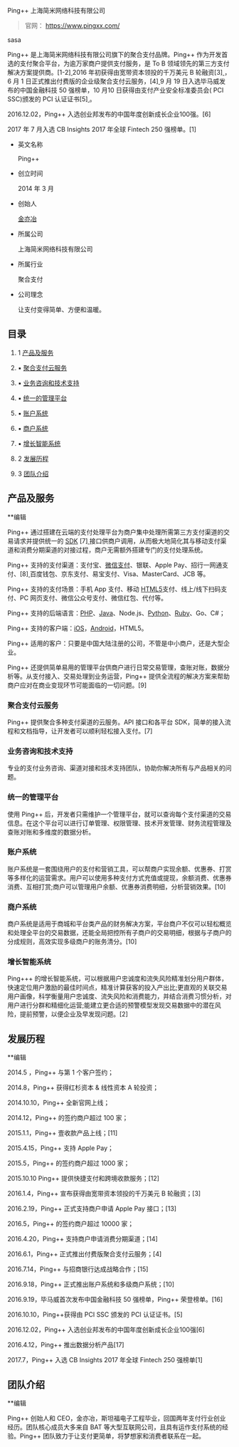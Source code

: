 

Ping++ 上海简米网络科技有限公司

> 官网： https://www.pingxx.com/



sasa


Ping++ 是上海简米网络科技有限公司旗下的聚合支付品牌。Ping++ 作为开发首选的支付聚合平台，为逾万家商户提供支付服务，是 To B 领域领先的第三方支付解决方案提供商。[1-2][ ]() 2016 年初获得由宽带资本领投的千万美元 B 轮融资[3][ ]() ， 6 月 1 日正式推出付费版的企业级聚合支付云服务，[4][ ]() 9 月 19 日入选毕马威发布的中国金融科技 50 强榜单，10 月10 日获得由支付产业安全标准委员会( PCI SSC)颁发的 PCI 认证证书[5][ ]() 。

2016.12.02，Ping++ 入选创业邦发布的中国年度创新成长企业100强。[6][ ]()

2017 年 7 月入选 CB Insights 2017 年全球 Fintech 250 强榜单。[1][ ]()

- 英文名称

  Ping++

- 创立时间

  2014 年 3 月

- 创始人

  [金亦冶](https://baike.baidu.com/item/%E9%87%91%E4%BA%A6%E5%86%B6)


- 所属公司

  上海简米网络科技有限公司

- 所属行业

  聚合支付

- 公司理念

  让支付变得简单、方便和温暖。

## 目录

1. 1 [产品及服务](https://baike.baidu.com/item/Ping++/16711582#1)
2. ▪ [聚合支付云服务](https://baike.baidu.com/item/Ping++/16711582#1_1)
3. ▪ [业务咨询和技术支持](https://baike.baidu.com/item/Ping++/16711582#1_2)


1. ▪ [统一的管理平台](https://baike.baidu.com/item/Ping++/16711582#1_3)
2. ▪ [账户系统](https://baike.baidu.com/item/Ping++/16711582#1_4)
3. ▪ [商户系统](https://baike.baidu.com/item/Ping++/16711582#1_5)
4. ▪ [增长智能系统](https://baike.baidu.com/item/Ping++/16711582#1_6)


1. 2 [发展历程](https://baike.baidu.com/item/Ping++/16711582#2)
2. 3 [团队介绍](https://baike.baidu.com/item/Ping++/16711582#3)

## 产品及服务

**编辑

Ping++ 通过搭建在云端的支付处理平台为商户集中处理所需第三方支付渠道的交易请求并提供统一的 [SDK](https://baike.baidu.com/item/SDK/7815680) [7][ ]() 接口供商户调用，从而极大地简化其与移动支付渠道和消费分期渠道的对接过程，商户无需额外搭建专门的支付处理系统。

Ping++ 支持的支付渠道：支付宝、[微信支付](https://baike.baidu.com/item/%E5%BE%AE%E4%BF%A1%E6%94%AF%E4%BB%98)、银联、Apple Pay、招行一网通支付、[8][ ]() 百度钱包、京东支付、易宝支付、Visa、MasterCard、JCB 等。

Ping++ 支持的支付场景：手机 App 支付、移动 [HTML5](https://baike.baidu.com/item/HTML5)支付、线上/线下扫码支付、PC 网页支付、微信公众号支付、微信红包、代付等。

Ping++ 支持的后端语言：[PHP](https://baike.baidu.com/item/PHP/9337)、[Java](https://baike.baidu.com/item/Java/85979)、Node.js、[Python](https://baike.baidu.com/item/Python)、[Ruby](https://baike.baidu.com/item/Ruby/11419)、Go、C#；

Ping++ 支持的客户端：[iOS](https://baike.baidu.com/item/iOS/45705)，[Android](https://baike.baidu.com/item/Android/60243)，HTML5。

Ping++ 适用的客户：只要是中国大陆注册的公司，不管是中小商户，还是大型企业。

Ping++ 还提供简单易用的管理平台供商户进行日常交易管理，查账对账，数据分析等。从支付接入、交易处理到业务运营，Ping++ 提供全流程的解决方案来帮助商户应对在商业变现环节可能面临的一切问题。[9][ ]()

### 聚合支付云服务

Ping++ 提供聚合多种支付渠道的云服务。API 接口和各平台 SDK，简单的接入流程和文档指导，让开发者可以顺利轻松接入支付。[7][ ]()

### 业务咨询和技术支持

专业的支付业务咨询、渠道对接和技术支持团队，协助你解决所有与产品相关的问题。

### 统一的管理平台

使用 Ping++ 后，开发者只需维护一个管理平台，就可以查询每个支付渠道的交易信息。在这个平台可以进行订单管理、权限管理、技术开发管理、财务流程管理及查账对账和多维度的数据分析。

### 账户系统

账户系统是一套围绕用户的支付和营销工具，可以帮商户实现余额、优惠券、打赏等多样化的运营需求。用户可以使用多种支付方式充值或提现，余额消费、优惠券消费、互相打赏;商户可以管理用户余额、优惠券消费明细，分析营销效果。[10][ ]()

### 商户系统

商户系统是适用于商城和平台类产品的财务解决方案，平台商户不仅可以轻松概览和处理全平台的交易数据，还能全局把控所有子商户的交易明细，根据与子商户的分成规则，高效实现多级商户的账务清分。[10][ ]()

### 增长智能系统

Ping+++ 的增长智能系统，可以根据用户忠诚度和流失风险精准划分用户群体，快速定位用户激励的最佳时间点，精准计算获客的投入产出比;更直观的关联交易用户画像，科学衡量用户忠诚度、流失风险和消费能力，并结合消费习惯分析，对用户进行分群和精细化运营;能建立更合适的预警模型发现交易数据中的潜在风险，提前预警，以便企业及早发现问题。[2][ ]()

## 发展历程

**编辑

2014.5 ，Ping++ 与第 1 个客户签约；

2014.8，Ping++ 获得红杉资本 & 线性资本 A 轮投资；

2014.10.10，Ping++ 全新官网上线；

2014.12，Ping++ 的签约商户超过 100 家；

2015.1.1，Ping++ 壹收款产品上线；[11][ ]()

2015.4.15，Ping++ 支持 Apple Pay；

2015.5，Ping++ 的签约商户超过 1000 家；

2015.10.10 Ping++ 提供快捷支付和跨境收款服务；[12][ ]()

2016.1.4，Ping++ 宣布获得由宽带资本领投的千万美元 B 轮融资；[3][ ]()

2016.2.19，Ping++ 正式支持商户申请 Apple Pay 接口；[13][ ]()

2016.5，Ping++ 的签约商户超过 10000 家；

2016.4.20，Ping++ 支持商户申请消费分期渠道；[14][ ]()

2016.6.1，Ping++ 正式推出付费版聚合支付云服务；[4][ ]()

2016.7.14，Ping++ 与招商银行达成战略合作；[15][ ]()

2016.9.18，Ping++ 正式推出账户系统和多级商户系统；[10][ ]()

2016.9.19，毕马威首次发布中国金融科技 50 强榜单，Ping++ 荣登榜单。[16][ ]()

2016.10.10，Ping++获得由 PCI SSC 颁发的 PCI 认证证书。[5][ ]()

2016.12.02，Ping++ 入选创业邦发布的中国年度创新成长企业100强[6][ ]()

2016.4.12，Ping++ 推出数据分析产品[17][ ]()

2017.7，Ping++ 入选 CB Insights 2017 年全球 Fintech 250 强榜单[1][ ]()

## 团队介绍

**编辑

Ping++ 创始人和 CEO，金亦冶，斯坦福电子工程毕业，回国两年支付行业创业经历。团队核心成员大多来自 BAT 等大型互联网公司，且具有运作支付系统的经验。Ping++ 团队致力于让支付更简单，将梦想家和消费者联系在一起。